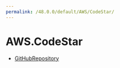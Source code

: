 ```yaml
---
permalink: /48.0.0/default/AWS/CodeStar/
---
```


# AWS.CodeStar



* [GitHubRepository](GitHubRepository.md)